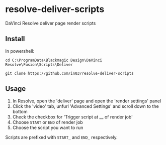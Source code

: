 # resolve-deliver-scripts
DaVinci Resolve deliver page render scripts

## Install
In powershell: 

```cd C:\ProgramData\Blackmagic Design\DaVinci Resolve\Fusion\Scripts\Deliver```

```git clone https://github.com/in03/resolve-deliver-scripts```

## Usage
1. In Resolve, open the 'deliver' page and open the 'render settings' panel
2. Click the 'video' tab, unfurl 'Advanced Settings' and scroll down to the bottom
3. Check the checkbox for 'Trigger script at __ of render job'
2. Choose `START` or `END` of render job
3. Choose the script you want to run

Scripts are prefixed with `START_` and `END_` respectively.
